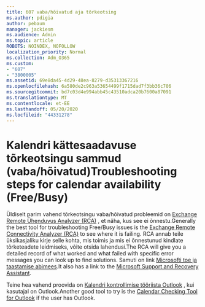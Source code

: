 ```yaml
---
title: 607 vaba/hõivatud aja tõrkeotsing
ms.author: pdigia
author: pebaum
manager: jackiesm
ms.audience: Admin
ms.topic: article
ROBOTS: NOINDEX, NOFOLLOW
localization_priority: Normal
ms.collection: Adm_O365
ms.custom:
- "607"
- "3800005"
ms.assetid: 69e8da45-4d29-48ea-8279-d35313367216
ms.openlocfilehash: 6a580de2c963a53654499f1715dad7f3bb36c706
ms.sourcegitcommit: bd7c03d4e994abb45c43510adca20b7600a87091
ms.translationtype: MT
ms.contentlocale: et-EE
ms.lasthandoff: 05/20/2020
ms.locfileid: "44331278"
---
```

# <a name="troubleshooting-steps-for-calendar-availability-freebusy"></a><span data-ttu-id="21a9f-102">Kalendri kättesaadavuse tõrkeotsingu sammud (vaba/hõivatud)</span><span class="sxs-lookup"><span data-stu-id="21a9f-102">Troubleshooting steps for calendar availability (Free/Busy)</span></span>

<span data-ttu-id="21a9f-103">Üldiselt parim vahend tõrkeotsingu vaba/hõivatud probleemid on [Exchange Remote Ühenduvus Analyzer (RCA)](https://testconnectivity.microsoft.com/Default.aspx?testId=freeBusy) , et näha, kus see ei õnnestu.</span><span class="sxs-lookup"><span data-stu-id="21a9f-103">Generally the best tool for troubleshooting Free/Busy issues is the [Exchange Remote Connectivity Analyzer (RCA)](https://testconnectivity.microsoft.com/Default.aspx?testId=freeBusy) to see where it is failing.</span></span> <span data-ttu-id="21a9f-104">RCA annab teile üksikasjaliku kirje selle kohta, mis toimis ja mis ei õnnestunud kindlate tõrketeadete leidmiseks, võite otsida lahendusi.</span><span class="sxs-lookup"><span data-stu-id="21a9f-104">The RCA will give you a detailed record of what worked and what failed with specific error messages you can look up to find solutions.</span></span> <span data-ttu-id="21a9f-105">Samuti on link [Microsofti toe ja taastamise abimees](https://diagnostics.office.com/).</span><span class="sxs-lookup"><span data-stu-id="21a9f-105">It also has a link to the [Microsoft Support and Recovery Assistant](https://diagnostics.office.com/).</span></span>

<span data-ttu-id="21a9f-106">Teine hea vahend proovida on [Kalendri kontrollimise tööriista Outlook](https://www.microsoft.com/download/details.aspx?id=28786) , kui kasutajal on Outlook.</span><span class="sxs-lookup"><span data-stu-id="21a9f-106">Another good tool to try is the [Calendar Checking Tool for Outlook](https://www.microsoft.com/download/details.aspx?id=28786) if the user has Outlook.</span></span>
